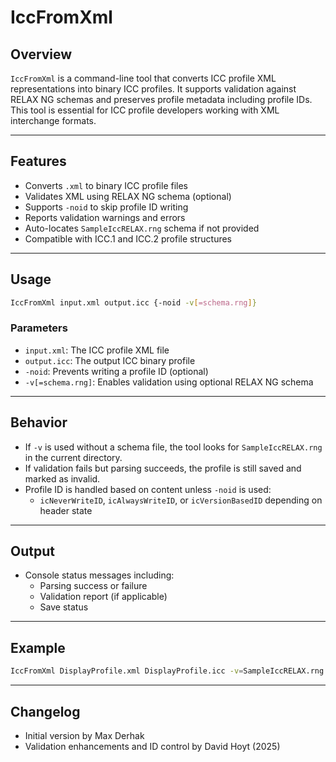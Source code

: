 # IccFromXml

## Overview

`IccFromXml` is a command-line tool that converts ICC profile XML representations into binary ICC profiles. It supports validation against RELAX NG schemas and preserves profile metadata including profile IDs. This tool is essential for ICC profile developers working with XML interchange formats.

---

## Features

- Converts `.xml` to binary ICC profile files
- Validates XML using RELAX NG schema (optional)
- Supports `-noid` to skip profile ID writing
- Reports validation warnings and errors
- Auto-locates `SampleIccRELAX.rng` schema if not provided
- Compatible with ICC.1 and ICC.2 profile structures

---

## Usage

```sh
IccFromXml input.xml output.icc {-noid -v[=schema.rng]}
```

### Parameters

- `input.xml`: The ICC profile XML file
- `output.icc`: The output ICC binary profile
- `-noid`: Prevents writing a profile ID (optional)
- `-v[=schema.rng]`: Enables validation using optional RELAX NG schema

---

## Behavior

- If `-v` is used without a schema file, the tool looks for `SampleIccRELAX.rng` in the current directory.
- If validation fails but parsing succeeds, the profile is still saved and marked as invalid.
- Profile ID is handled based on content unless `-noid` is used:
  - `icNeverWriteID`, `icAlwaysWriteID`, or `icVersionBasedID` depending on header state

---

## Output

- Console status messages including:
  - Parsing success or failure
  - Validation report (if applicable)
  - Save status

---

## Example

```sh
IccFromXml DisplayProfile.xml DisplayProfile.icc -v=SampleIccRELAX.rng
```

---

## Changelog

- Initial version by Max Derhak
- Validation enhancements and ID control by David Hoyt (2025)
